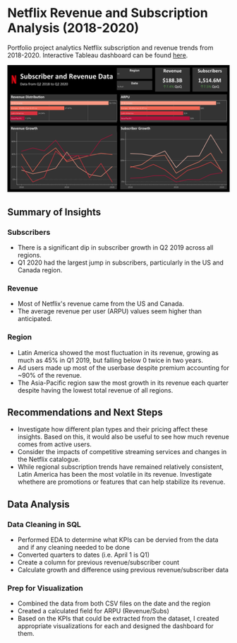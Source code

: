 # Netflix Revenue and Subscription Analysis (2018-2020)

Portfolio project analytics Netflix subscription and revenue trends from 2018-2020.
Interactive Tableau dashboard can be found [here](https://public.tableau.com/app/profile/areg.adamian/viz/NetflixSubscriberandRevenueData/Dashboard3#1).

![Screenshot of dashboard](https://github.com/AregAdamian/Netflix-Revenue-Data/blob/main/Dashboard.png)

## Summary of Insights
### Subscribers
- There is a significant dip in subscriber growth in Q2 2019 across all regions.
- Q1 2020 had the largest jump in subscribers, particularly in the US and Canada region.
### Revenue
- Most of Netflix's revenue came from the US and Canada.
- The average revenue per user (ARPU) values seem higher than anticipated.
### Region
- Latin America showed the most fluctuation in its revenue, growing as much as 45% in Q1 2019, but falling below 0 twice in two years.
- Ad users made up most of the userbase despite premium accounting for ~90% of the revenue.
- The Asia-Pacific region saw the most growth in its revenue each quarter despite having the lowest total revenue of all regions.
## Recommendations and Next Steps
- Investigate how different plan types and their pricing affect these insights. Based on this, it would also be useful to see how much revenue comes from active users.
- Consider the impacts of competitive streaming services and changes in the Netflix catalogue.
- While regional subscription trends have remained relatively consistent, Latin America has been the most volatile in its revenue. Investigate whethere are promotions or features that can help stabilize its revenue.


## Data Analysis
### Data Cleaning in SQL
- Performed EDA to determine what KPIs can be dervied from the data and if any cleaning needed to be done
- Converted quarters to dates (i.e. April 1 is Q1)
- Create a column for previous revenue/subscriber count
- Calculate growth and difference using previous revenue/subscriber data
### Prep for Visualization
- Combined the data from both CSV files on the date and the region
- Created a calculated field for ARPU (Revenue/Subs)
- Based on the KPIs that could be extracted from the dataset, I created appropriate visualizations for each and designed the dashboard for them.

